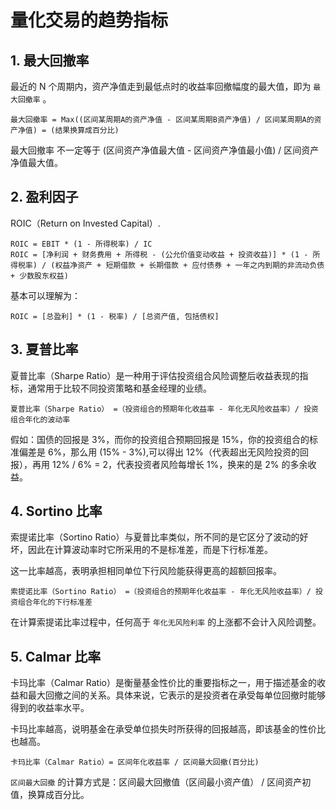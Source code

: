 # 量化交易的趋势指标

## 1. 最大回撤率

最近的 N 个周期内，资产净值走到最低点时的收益率回撤幅度的最大值，即为 `最大回撤率` 。

```
最大回撤率 = Max((区间某周期A的资产净值 - 区间某周期B资产净值) / 区间某周期A的资产净值) = (结果换算成百分比)
```

最大回撤率 不一定等于 (区间资产净值最大值 - 区间资产净值最小值) / 区间资产净值最大值。

## 2. 盈利因子

ROIC（Return on Invested Capital）.

```
ROIC = EBIT * (1 - 所得税率) / IC
ROIC = [净利润 + 财务费用 + 所得税 - (公允价值变动收益 + 投资收益)] * (1 - 所得税率) / (权益净资产 + 短期借款 + 长期借款 + 应付债券 + 一年之内到期的非流动负债 + 少数股东权益)
```

基本可以理解为：

```
ROIC = [总盈利] * (1 - 税率) / [总资产值, 包括债权]
```

## 3. 夏普比率

夏普比率（Sharpe Ratio）是一种用于评估投资组合风险调整后收益表现的指标，通常用于比较不同投资策略和基金经理的业绩。

```
夏普比率（Sharpe Ratio） =（投资组合的预期年化收益率 - 年化无风险收益率）/ 投资组合年化的波动率
```

假如：国债的回报是 3%，而你的投资组合预期回报是 15%，你的投资组合的标准偏差是 6%，那么用 (15% - 3%),可以得出 12%（代表超出无风险投资的回报），再用 12% / 6% = 2，代表投资者风险每增长 1%，换来的是 2% 的多余收益。

## 4. Sortino 比率

索提诺比率（Sortino Ratio）与夏普比率类似，所不同的是它区分了波动的好坏，因此在计算波动率时它所采用的不是标准差，而是下行标准差。

这一比率越高，表明承担相同单位下行风险能获得更高的超额回报率。

```
索提诺比率（Sortino Ratio） =（投资组合的预期年化收益率 - 年化无风险收益率）/ 投资组合年化的下行标准差
```

在计算索提诺比率过程中，任何高于 `年化无风险利率` 的上涨都不会计入风险调整。

## 5. Calmar 比率

卡玛比率（Calmar Ratio）是衡量基金性价比的重要指标之一，用于描述基金的收益和最大回撤之间的关系。具体来说，它表示的是投资者在承受每单位回撤时能够得到的收益率水平。

卡玛比率越高，说明基金在承受单位损失时所获得的回报越高，即该基金的性价比也越高。

```
卡玛比率（Calmar Ratio）= 区间年化收益率 / 区间最大回撤(百分比)
```

`区间最大回撤` 的计算方式是：区间最大回撤值（区间最小资产值） / 区间资产初值，换算成百分比。

